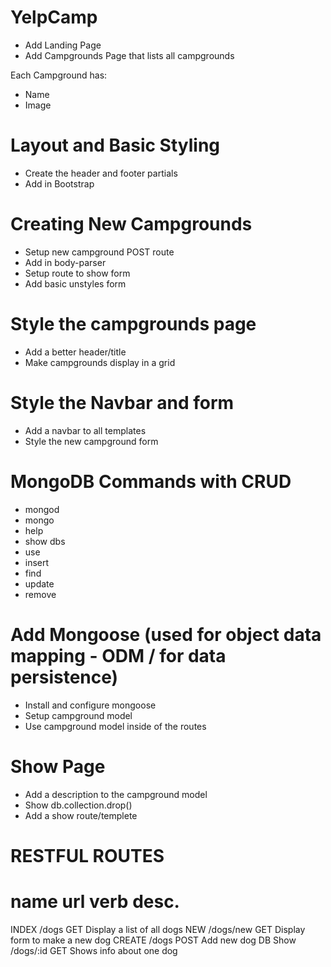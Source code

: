 # YelpCamp
* Add Landing Page
* Add Campgrounds Page that lists all campgrounds

Each Campground has:
* Name
* Image


# Layout and Basic Styling
* Create the header and footer partials
* Add in Bootstrap

# Creating New Campgrounds
* Setup new campground POST route
* Add in body-parser
* Setup route to show form
* Add basic unstyles form

# Style the campgrounds page
* Add a better header/title
* Make campgrounds display in a grid

# Style the Navbar and form
* Add a navbar to all templates
* Style the new campground form

# MongoDB Commands with CRUD
* mongod
* mongo
* help
* show dbs
* use
* insert
* find
* update
* remove

# Add Mongoose (used for object data mapping - ODM / for data persistence)
* Install and configure mongoose
* Setup campground model
* Use campground model inside of the routes

# Show Page
* Add a description to the campground model
* Show db.collection.drop()
* Add a show route/templete

# RESTFUL ROUTES
name       url         verb     desc.
===============================================================
INDEX     /dogs        GET       Display a list of all dogs
NEW       /dogs/new    GET       Display form to make a new dog
CREATE    /dogs        POST      Add new dog DB
Show      /dogs/:id    GET       Shows info about one dog